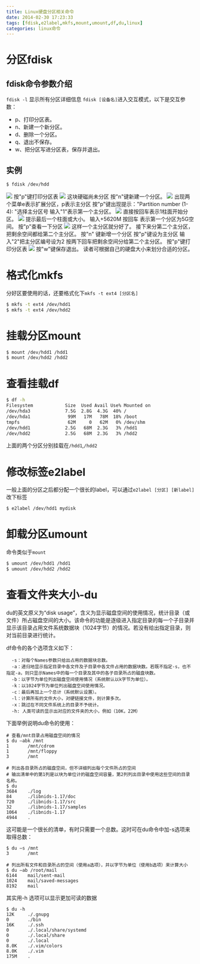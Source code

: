 ```yaml
---
title: Linux硬盘分区相关命令
date: 2014-02-30 17:23:33
tags: [fdisk,e2label,mkfs,mount,umount,df,du,linux]
categories: linux命令
---
```

# 分区fdisk
## fdisk命令参数介绍
`fdisk -l` 显示所有分区详细信息
`fdisk [设备名]`进入交互模式，以下是交互参数：
* p、打印分区表。
* n、新建一个新分区。
* d、删除一个分区。
* q、退出不保存。
* w、把分区写进分区表，保存并退出。

<!-- more -->
## 实例
````bash
$ fdisk /dev/hdd   
````
[![](http://idiotsky.me/images/linux-disk-related-1.jpg)](http://idiotsky.me/images/linux-disk-related-1.jpg)
按"p"键打印分区表
[![](http://idiotsky.me/images/linux-disk-related-2.jpg)](http://idiotsky.me/images/linux-disk-related-2.jpg)
这块硬磁尚未分区
按"n"键新建一个分区。
[![](http://idiotsky.me/images/linux-disk-related-3.jpg)](http://idiotsky.me/images/linux-disk-related-3.jpg)
出现两个菜单e表示扩展分区，p表示主分区
按"p"键出现提示："Partition number (1-4): "选择主分区号
输入"1"表示第一个主分区。
[![](http://idiotsky.me/images/linux-disk-related-4.jpg)](http://idiotsky.me/images/linux-disk-related-4.jpg)
直接按回车表示1柱面开始分区。
[![](http://idiotsky.me/images/linux-disk-related-5.jpg)](http://idiotsky.me/images/linux-disk-related-5.jpg)
提示最后一个柱面或大小。
输入+5620M 按回车
表示第一个分区为5G空间。
按"p"查看一下分区
[![](http://idiotsky.me/images/linux-disk-related-6.jpg)](http://idiotsky.me/images/linux-disk-related-6.jpg)
这样一个主分区就分好了。
接下来分第二个主分区，把剩余空间都给第二个主分区。
按"n"
键新增一个分区
按"p"键设为主分区
输入"2"把主分区编号设为2
按两下回车把剩余空间分给第二个主分区。
按"p"键打印分区表
[![](http://idiotsky.me/images/linux-disk-related-7.jpg)](http://idiotsky.me/images/linux-disk-related-7.jpg)
按"w"键保存退出。 
读者可根据自己的硬盘大小来划分合适的分区。

# 格式化mkfs
分好区要使用的话，还要格式化下`mkfs -t ext4 [分区名]`
````bash
$ mkfs -t ext4 /dev/hdd1
$ mkfs -t ext4 /dev/hdd2
````

# 挂载分区mount
````bash
$ mount /dev/hdd1 /hdd1
$ mount /dev/hdd2 /hdd2
````

# 查看挂载df
````bash
$ df -h
Filesystem            Size  Used Avail Use% Mounted on
/dev/hda3             7.5G  2.8G  4.3G  40% /
/dev/hda1              99M   17M   78M  18% /boot
tmpfs                  62M     0   62M   0% /dev/shm
/dev/hdd1             2.5G   68M  2.3G   3% /hdd1
/dev/hdd2             2.5G   68M  2.3G   3% /hdd2
````
上面的两个分区分别挂载在`/hdd1`,`/hdd2`

# 修改标签e2label
一般上面的分区之后都分配一个很长的label，可以通过`e2label [分区] [新label]` 改下标签
````bash
$ e2label /dev/hdd1 mydisk
````

# 卸载分区umount
命令类似于`mount`
````bash
$ umount /dev/hdd1 /hdd1
$ umount /dev/hdd2 /hdd2
````

# 查看文件夹大小-du
du的英文原义为“disk usage”，含义为显示磁盘空间的使用情况，统计目录（或文件）所占磁盘空间的大小。该命令的功能是逐级进入指定目录的每一个子目录并显示该目录占用文件系统数据块（1024字节）的情况。若没有给出指定目录，则对当前目录进行统计。

df命令的各个选项含义如下：
````
  -s：对每个Names参数只给出占用的数据块总数。
  -a：递归地显示指定目录中各文件及子目录中各文件占用的数据块数。若既不指定-s，也不指定-a，则只显示Names中的每一个目录及其中的各子目录所占的磁盘块数。
  -b：以字节为单位列出磁盘空间使用情况（系统默认以k字节为单位）。
  -k：以1024字节为单位列出磁盘空间使用情况。
  -c：最后再加上一个总计（系统默认设置）。
  -l：计算所有的文件大小，对硬链接文件，则计算多次。
  -x：跳过在不同文件系统上的目录不予统计。
  -h: 人类可读的显示出对应的文件夹的大小，例如（10K，22M）
````
下面举例说明du命令的使用：
````shell
# 查看/mnt目录占用磁盘空间的情况
$ du –abk /mnt
1       /mnt/cdrom
1       /mnt/floppy
3       /mnt
 
# 列出各目录所占的磁盘空间，但不详细列出每个文件所占的空间
# 输出清单中的第1列是以块为单位计的磁盘空间容量，第2列列出目录中使用这些空间的目录名称。
$ du
3684    ./log
84      ./libnids-1.17/doc
720     ./libnids-1.17/src
32      ./libnids-1.17/samples
1064    ./libnids-1.17
4944    .
````

这可能是一个很长的清单，有时只需要一个总数。这时可在du命令中加-s选项来取得总数：

````shell
$ du –s /mnt 
3       /mnt
 
# 列出所有文件和目录所占的空间（使用a选项），并以字节为单位（使用b选项）来计算大小
$ du –ab /root/mail
6144    mail/sent-mail
1024    mail/saved-messages
8192    mail
````

其实用-h 选项可以显示更加可读的数据
````shell
$ du -h
12K     ./.gnupg
0       ./bin
16K     ./.ssh
0       ./.local/share/systemd
0       ./.local/share
0       ./.local
8.0K    ./.vim/colors
8.0K    ./.vim
175M    .
````